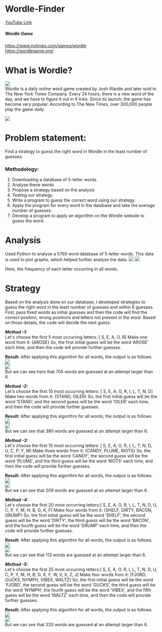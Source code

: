 # Wordle-Finder 
[YouTube Link](https://youtu.be/bsNv2LcR04c)

##### Wordle Game   
https://www.nytimes.com/games/wordle <br>
https://wordlegame.org/

# What is Wordle? <br>
![](assets/I1.jpeg)<br>
Wordle is a daily online word game created by Josh Wardle and later sold to The New York Times Company. Every 24 hours, there is a new word of the day, and we have to figure it out in 6 tries. Since its launch, the game has become very popular. According to The New Times, over 300,000 people play the game daily. <br>

![](assets/I2.jpeg)<br>

# Problem statement: 
Find a strategy to guess the right word in Wordle in the least number of guesses.

### Methodology:

1. Downloading a database of 5-letter words.
2. Analyse these words
3. Propose a strategy based on the analysis
4. Testing our strategy.
5. Write a program to guess the correct word using our strategy.
6. Apply the program for every word in the database and take the average number of guesses.
7. Develop a program to apply an algorithm on the Wordle website to guess the word.

# Analysis

Used Python to analyse a 5760 word database of 5-letter words. This data is used to plot graphs, which helped further analyze the data.
![](assets/I3.jpeg) ![](assets/I4.png)<br>

Here, the frequency of each letter occurring in all words.

# Strategy

Based on the analysis done on our database, I developed strategies to guess the right word in the least number of guesses and within 6 guesses. First, pass fixed words as initial guesses and then the code will find the correct position, wrong positions and letters not present in the word. Based on those details, the code will decide the next guess.

***Method -1:***
<br>
Let's choose the first 5 most occurring letters: [ S, E, A, O, R]
Make one word from it: {AROSE}
So, the first initial guess will be the word ‘AROSE’ each time, and then the code will provide further guesses.

**Result:** 
After applying this algorithm for all words, the output is as follows.
![](assets/I5.jpeg)<br>
![](assets/I6.png) <br>
But we can see here that 705 words are guessed at an attempt larger than 6.

***Method -2:***
<br>
Let's choose the first 10 most occurring letters: [ S, E, A, O, R, I, L, T, N, D]
Make two words from it: {STAND, OILER}
So, the first initial guess will be the word ‘STAND’, and the second guess will be the word ‘OILER’ each time, and then the code will provide further guesses.

**Result:** 
After applying this algorithm for all words, the output is as follows.
![](assets/I7.jpeg)<br>
![](assets/I8.png)<br>
But we can see that 380 words are guessed at an attempt larger than 6.

***Method -3:***
<br>
Let's choose the first 15 most occurring letters: [ S, E, A, O, R, I, L, T, N, D, U, C, P, Y, M] 
Make three words from it: {CANDY, PLUME, RIOTS}
So, the first initial guess will be the word ‘CANDY’, the second guess will be the word ‘PLUME’, and the third guess will be the word ‘RIOTS’ each time, and then the code will provide further guesses.

**Result:** 
After applying this algorithm for all words, the output is as follows.
![](assets/I9.jpeg)<br>
![](assets/I10.png)<br>
But we can see that 209 words are guessed at an attempt larger than 6.

***Method -4:***
<br>
Let's choose the first 20 most occurring letters:[ S, E, A, O, R, I, L, T, N, D, U, C, P, Y, M, H, B, G, K, F]
Make four words from it: {SHELF, DIRTY, BACON, GRUMP}
So, the first initial guess will be the word ‘SHELF’, the second guess will be the word ‘DIRTY’, the third guess will be the word ‘BACON’, and the fourth guess will be the word ‘GRUMP’ each time, and then the code will provide further guesses.

**Result:** 
After applying this algorithm for all words, the output is as follows.
![](assets/I11.jpeg)<br>
![](assets/I12.png)<br>
But we can see that 113 words are guessed at an attempt larger than 6.

***Method -5:***
<br>
Let's choose the first 25 most occurring letters:[ S, E, A, O, R, I, L, T, N, D, U, C, P, Y, M, H, B, G, K, F, W, V, X, Z, J]
Make four words from it: {FJORD, GUCKS, NYMPH, VIBEX, WALTZ}
So, the first initial guess will be the word ‘FJORD’, the second guess will be the word ‘GUCKS’, the third guess will be the word ‘NYMPH’, the fourth guess will be the word ‘VIBEX’, and the fifth guess will be the word ‘WALTZ’ each time, and then the code will provide further guesses.

**Result:** 
After applying this algorithm for all words, the output is as follows.
![](assets/I13.jpeg)<br>
![](assets/I14.png)<br>
But we can see that 220 words are guessed at an attempt larger than 6.


